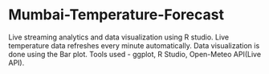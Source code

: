 # Mumbai-Temperature-Forecast
Live streaming analytics and data visualization using R studio. Live temperature data refreshes every minute automatically.
Data visualization is done using the Bar plot. 
Tools used - ggplot, R Studio, Open-Meteo API(Live API).
